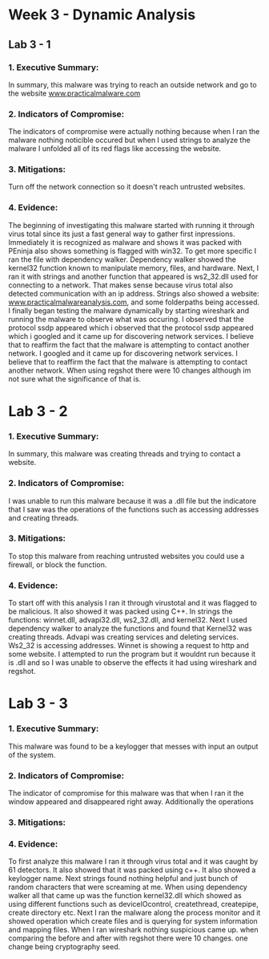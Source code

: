 # Week 3 - Dynamic Analysis

## Lab 3 - 1    
### 1. Executive Summary:

In summary, this malware was trying to reach an outside network and go to the website www.practicalmalware.com
        
### 2. Indicators of Compromise:
The indicators of compromise were actually nothing because when I ran the malware nothing noticible occured but when I used strings to analyze the malware I unfolded all of its red flags like accessing the website.
### 3. Mitigations:
Turn off the network connection so it doesn't reach untrusted websites.
### 4. Evidence:

The beginning of investigating this malware started with running it through virus total since its just a fast general way to gather first inpressions. Immediately it is recognized as malware and shows it was packed with PEninja also shows something is flagged with win32. To get more specific I ran the file with dependency walker. Dependency walker showed the kernel32 function known to manipulate memory, files, and hardware. Next, I ran it with strings and another function that appeared is ws2_32.dll used for connecting to a network. That makes sense because virus total also detected communication with an ip address. Strings also showed a website: 
www.practicalmalwareanalysis.com, and some folderpaths being accessed. I finally began testing the malware dynamically by starting wireshark and running the malware to observe what was occuring. I observed that the protocol ssdp appeared which i observed that the protocol ssdp appeared which i googled and it came up for discovering network services. I believe that to reaffirm the fact that the malware is attempting to contact another network. I googled and it came up for discovering network services. I believe that to reaffirm the fact that the malware is attempting to contact another network. When using regshot there were 10 changes although im not sure what the significance of that is.

# Lab 3 - 2
### 1. Executive Summary:
In summary, this malware was creating threads and trying to contact a website.
### 2. Indicators of Compromise:
I was unable to run this malware because it was a .dll file but the indicatore that I saw was the operations of the functions such as accessing addresses and creating threads.

### 3. Mitigations:
To stop this malware from reaching untrusted websites you could use a firewall, or block the function.
### 4. Evidence:

To start off with this analysis I ran it through virustotal and it was flagged to be malicious. It also showed it was packed using C++. In strings the functions: winnet.dll, advapi32.dll, ws2_32.dll, and kernel32. Next I used dependency walker to analyze the functions and found that Kernel32 was creating threads. Advapi was creating services and deleting services. Ws2_32 is accessing addresses. Winnet is showing a request to http and some website. I attempted to run the program but it wouldnt run because it is .dll and so I was unable to observe the effects it had using wireshark and regshot. 

# Lab 3 - 3

### 1. Executive Summary:

This malware was found to be a keylogger that messes with input an output of the system.
        
### 2. Indicators of Compromise:
The indicator of compromise for this malware was that when I ran it the window appeared and disappeared right away. Additionally the operations 
        
### 3. Mitigations:

    
### 4. Evidence:
To first analyze this malware I ran it through virus total and it was caught by 61 detectors. It also showed that it was packed using c++. It also showed a keylogger name. Next strings found nothing helpful and just bunch of random characters that were screaming at me. When using dependency walker all that came up was the function kernel32.dll which showed as using different functions such as deviceIOcontrol, createthread, createpipe, create directory etc. Next I ran the malware along the process monitor and it showed operation which create files and is querying for system information and mapping files. When I ran wireshark nothing suspicious came up. when comparing the before and after with regshot there were 10 changes. one change being cryptography seed.